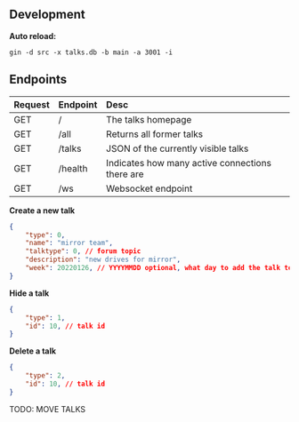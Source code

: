 ## Development

**Auto reload:**
```
gin -d src -x talks.db -b main -a 3001 -i
```

## Endpoints

| Request | Endpoint           | Desc                                             |
| :------ | :----------------- | :----------------------------------------------- |
| GET     | /                  | The talks homepage                               |
| GET     | /all               | Returns all former talks                         |
| GET     | /talks             | JSON of the currently visible talks              |
| GET     | /health            | Indicates how many active connections there are  |
| GET     | /ws                | Websocket endpoint                               |

**Create a new talk**
```json
{
    "type": 0,
    "name": "mirror team",
    "talktype": 0, // forum topic
    "description": "new drives for mirror",
    "week": 20220126, // YYYYMMDD optional, what day to add the talk to. empty for current week otherwise must be in the future and a Wednesday
}
```

**Hide a talk**
```json
{
    "type": 1,
    "id": 10, // talk id
}
```

**Delete a talk**
```json
{
    "type": 2,
    "id": 10, // talk id
}
```

TODO: MOVE TALKS